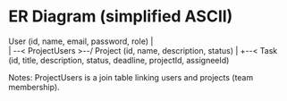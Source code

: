 # ER Diagram (simplified ASCII)

User (id, name, email, password, role)
  |\
  | \--< ProjectUsers >--/ Project (id, name, description, status)
  |
  +--< Task (id, title, description, status, deadline, projectId, assigneeId)

Notes: ProjectUsers is a join table linking users and projects (team membership).
